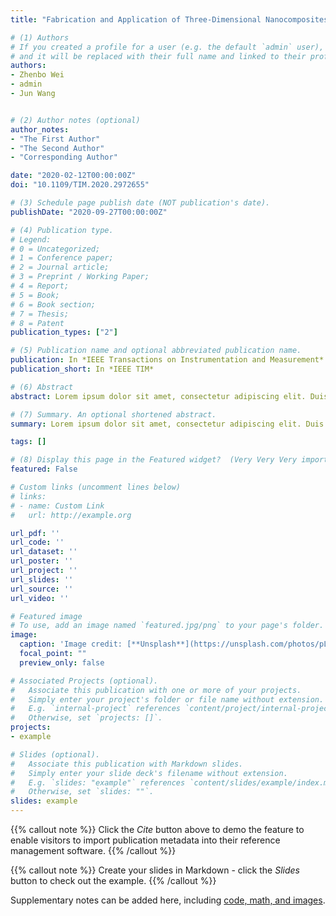```yaml
---
title: "Fabrication and Application of Three-Dimensional Nanocomposites Modified Electrodes for Evaluating the Aging Process of Huangjiu"

# (1) Authors
# If you created a profile for a user (e.g. the default `admin` user), write the username (folder name) here 
# and it will be replaced with their full name and linked to their profile.
authors:
- Zhenbo Wei
- admin
- Jun Wang


# (2) Author notes (optional)
author_notes:
- "The First Author"
- "The Second Author"
- "Corresponding Author"

date: "2020-02-12T00:00:00Z"
doi: "10.1109/TIM.2020.2972655"

# (3) Schedule page publish date (NOT publication's date).
publishDate: "2020-09-27T00:00:00Z"

# (4) Publication type.
# Legend: 
# 0 = Uncategorized; 
# 1 = Conference paper; 
# 2 = Journal article;
# 3 = Preprint / Working Paper; 
# 4 = Report; 
# 5 = Book; 
# 6 = Book section;
# 7 = Thesis; 
# 8 = Patent
publication_types: ["2"]

# (5) Publication name and optional abbreviated publication name.
publication: In *IEEE Transactions on Instrumentation and Measurement*
publication_short: In *IEEE TIM*

# (6) Abstract
abstract: Lorem ipsum dolor sit amet, consectetur adipiscing elit. Duis posuere tellus ac convallis placerat. Proin tincidunt magna sed ex sollicitudin condimentum. Sed ac faucibus dolor, scelerisque sollicitudin nisi. Cras purus urna, suscipit quis sapien eu, pulvinar tempor diam. Quisque risus orci, mollis id ante sit amet, gravida egestas nisl. Sed ac tempus magna. Proin in dui enim. Donec condimentum, sem id dapibus fringilla, tellus enim condimentum arcu, nec volutpat est felis vel metus. Vestibulum sit amet erat at nulla eleifend gravida.

# (7) Summary. An optional shortened abstract.
summary: Lorem ipsum dolor sit amet, consectetur adipiscing elit. Duis posuere tellus ac convallis placerat. Proin tincidunt magna sed ex sollicitudin condimentum.

tags: []

# (8) Display this page in the Featured widget?  (Very Very Very important!!!)
featured: False

# Custom links (uncomment lines below)
# links:
# - name: Custom Link
#   url: http://example.org

url_pdf: ''
url_code: ''
url_dataset: ''
url_poster: ''
url_project: ''
url_slides: ''
url_source: ''
url_video: ''

# Featured image
# To use, add an image named `featured.jpg/png` to your page's folder. 
image:
  caption: 'Image credit: [**Unsplash**](https://unsplash.com/photos/pLCdAaMFLTE)'
  focal_point: ""
  preview_only: false

# Associated Projects (optional).
#   Associate this publication with one or more of your projects.
#   Simply enter your project's folder or file name without extension.
#   E.g. `internal-project` references `content/project/internal-project/index.md`.
#   Otherwise, set `projects: []`.
projects:
- example

# Slides (optional).
#   Associate this publication with Markdown slides.
#   Simply enter your slide deck's filename without extension.
#   E.g. `slides: "example"` references `content/slides/example/index.md`.
#   Otherwise, set `slides: ""`.
slides: example
---
```


{{% callout note %}}
Click the *Cite* button above to demo the feature to enable visitors to import publication metadata into their reference management software.
{{% /callout %}}

{{% callout note %}}
Create your slides in Markdown - click the *Slides* button to check out the example.
{{% /callout %}}

Supplementary notes can be added here, including [code, math, and images](https://wowchemy.com/docs/writing-markdown-latex/).



